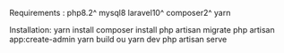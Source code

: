 Requirements : 
php8.2^
mysql8
laravel10^
composer2^
yarn

Installation:
yarn install
composer install
php artisan migrate
php artisan app:create-admin
yarn build ou yarn dev
php artisan serve


